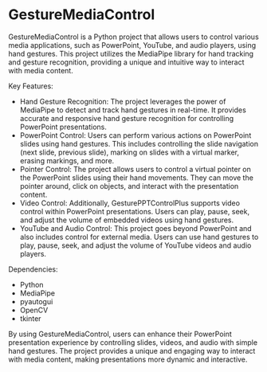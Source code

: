 # GestureMediaControl
GestureMediaControl is a Python project that allows users to control various media applications, such as PowerPoint, YouTube, and audio players, using hand gestures. This project utilizes the MediaPipe library for hand tracking and gesture recognition, providing a unique and intuitive way to interact with media content.

Key Features:

- Hand Gesture Recognition: The project leverages the power of MediaPipe to detect and track hand gestures in real-time. It provides accurate and responsive hand gesture recognition for controlling PowerPoint presentations.
- PowerPoint Control: Users can perform various actions on PowerPoint slides using hand gestures. This includes controlling the slide navigation (next slide, previous slide), marking on slides with a virtual marker, erasing markings, and more.
- Pointer Control: The project allows users to control a virtual pointer on the PowerPoint slides using their hand movements. They can move the pointer around, click on objects, and interact with the presentation content.
- Video Control: Additionally, GesturePPTControlPlus supports video control within PowerPoint presentations. Users can play, pause, seek, and adjust the volume of embedded videos using hand gestures.
- YouTube and Audio Control: This project goes beyond PowerPoint and also includes control for external media. Users can use hand gestures to play, pause, seek, and adjust the volume of YouTube videos and audio players.

Dependencies:

- Python 
- MediaPipe
- pyautogui
- OpenCV
- tkinter

By using GestureMediaControl, users can enhance their PowerPoint presentation experience by controlling slides, videos, and audio with simple hand gestures. The project provides a unique and engaging way to interact with media content, making presentations more dynamic and interactive.
